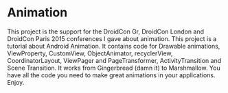 # Animation
This project is the support for the DroidCon Gr, DroidCon London and DroidCon Paris 2015 conferences I gave about animation.
This project is a tutorial about Android Animation.
It contains code for Drawable animations, ViewProperty, CustomView, ObjectAnimator, recyclerView, CoordinatorLayout, ViewPager and PageTransformer, ActivityTransition and Scene Transition.
It works from Gingerbread (damn it) to Marshmallow.
You have all the code you need to make great animations in your applications.
Enjoy.

